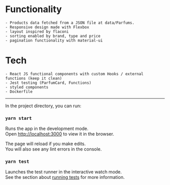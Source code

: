 # Functionality 
    - Products data fetched from a JSON file at data/Parfums.
    - Responsive design made with Flexbox
    - layout inspired by flaconi
    - sorting enabled by brand, type and price
    - pagination functionality with material-ui 

# Tech
    - React JS functional components with custom Hooks / external functions (keep it clean)
    - Jest testing (ParfumCard, Functions)
    - styled components
    - Dockerfile

______________________________


In the project directory, you can run:

### `yarn start`

Runs the app in the development mode.\
Open [http://localhost:3000](http://localhost:3000) to view it in the browser.

The page will reload if you make edits.\
You will also see any lint errors in the console.

### `yarn test`

Launches the test runner in the interactive watch mode.\
See the section about [running tests](https://facebook.github.io/create-react-app/docs/running-tests) for more information.

